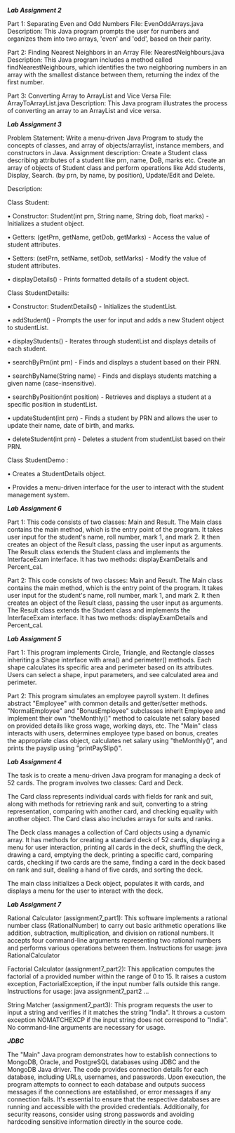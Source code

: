 

***Lab Assignment 2***

Part 1: Separating Even and Odd Numbers
File: EvenOddArrays.java
Description: This Java program prompts the user for numbers and organizes them into two arrays, 'even' and 'odd', based on their parity.

Part 2: Finding Nearest Neighbors in an Array
File: NearestNeighbours.java
Description: This Java program includes a method called findNearestNeighbours, which identifies the two neighboring numbers in an array with the smallest distance between them, returning the index of the first number.

Part 3: Converting Array to ArrayList and Vice Versa
File: ArrayToArrayList.java
Description: This Java program illustrates the process of converting an array to an ArrayList and vice versa.

***Lab Assignment 3***

Problem Statement: Write a menu-driven Java Program to study the concepts of classes, and array of objects/arraylist, instance members, and constructors in Java. Assignment description: Create a Student class describing attributes of a student like prn, name, DoB, marks etc. Create an array of objects of Student class and perform operations like Add students, Display, Search. (by prn, by name, by position), Update/Edit and Delete.

Description:

Class Student:

• Constructor: Student(int prn, String name, String dob, float marks) - Initializes a student object.

• Getters: (getPrn, getName, getDob, getMarks) - Access the value of student attributes.

• Setters: (setPrn, setName, setDob, setMarks) - Modify the value of student attributes.

• displayDetails() - Prints formatted details of a student object.

Class StudentDetails:

• Constructor: StudentDetails() - Initializes the studentList.

• addStudent() - Prompts the user for input and adds a new Student object to studentList.

• displayStudents() - Iterates through studentList and displays details of each student.

• searchByPrn(int prn) - Finds and displays a student based on their PRN.

• searchByName(String name) - Finds and displays students matching a given name (case-insensitive).

• searchByPosition(int position) - Retrieves and displays a student at a specific position in studentList.

• updateStudent(int prn) - Finds a student by PRN and allows the user to update their name, date of birth, and marks.

• deleteStudent(int prn) - Deletes a student from studentList based on their PRN.

Class StudentDemo :

• Creates a StudentDetails object.

• Provides a menu-driven interface for the user to interact with the student management system.

***Lab Assignment 6***

Part 1: This code consists of two classes: Main and Result. The Main class contains the main method, which is the entry point of the program. It takes user input for the student's name, roll number, mark 1, and mark 2. It then creates an object of the Result class, passing the user input as arguments. The Result class extends the Student class and implements the InterfaceExam interface. It has two methods: displayExamDetails and Percent_cal.

Part 2: This code consists of two classes: Main and Result. The Main class contains the main method, which is the entry point of the program. It takes user input for the student's name, roll number, mark 1, and mark 2. It then creates an object of the Result class, passing the user input as arguments. The Result class extends the Student class and implements the InterfaceExam interface. It has two methods: displayExamDetails and Percent_cal.

***Lab Assignment 5***

Part 1: This program implements Circle, Triangle, and Rectangle classes inheriting a Shape interface with area() and perimeter() methods. Each shape calculates its specific area and perimeter based on its attributes. Users can select a shape, input parameters, and see calculated area and perimeter.

Part 2: This program simulates an employee payroll system. It defines abstract "Employee" with common details and getter/setter methods. "NormalEmployee" and "BonusEmployee" subclasses inherit Employee and implement their own "theMonthly()" method to calculate net salary based on provided details like gross wage, working days, etc. The "Main" class interacts with users, determines employee type based on bonus, creates the appropriate class object, calculates net salary using "theMonthly()", and prints the payslip using "printPaySlip()".

***Lab Assignment 4***

The task is to create a menu-driven Java program for managing a deck of 52 cards. The program involves two classes: Card and Deck.

The Card class represents individual cards with fields for rank and suit, along with methods for retrieving rank and suit, converting to a string representation, comparing with another card, and checking equality with another object. The Card class also includes arrays for suits and ranks.

The Deck class manages a collection of Card objects using a dynamic array. It has methods for creating a standard deck of 52 cards, displaying a menu for user interaction, printing all cards in the deck, shuffling the deck, drawing a card, emptying the deck, printing a specific card, comparing cards, checking if two cards are the same, finding a card in the deck based on rank and suit, dealing a hand of five cards, and sorting the deck.

The main class initializes a Deck object, populates it with cards, and displays a menu for the user to interact with the deck.


***Lab Assignment 7***

Rational Calculator (assignment7_part1): This software implements a rational number class (RationalNumber) to carry out basic arithmetic operations like addition, subtraction, multiplication, and division on rational numbers. It accepts four command-line arguments representing two rational numbers and performs various operations between them. Instructions for usage: java RationalCalculator

Factorial Calculator (assignment7_part2): This application computes the factorial of a provided number within the range of 0 to 15. It raises a custom exception, FactorialException, if the input number falls outside this range. Instructions for usage: java assignment7_part2 ...

String Matcher (assignment7_part3): This program requests the user to input a string and verifies if it matches the string "India". It throws a custom exception NOMATCHEXCP if the input string does not correspond to "India". No command-line arguments are necessary for usage.


***JDBC***

The "Main" Java program demonstrates how to establish connections to MongoDB, Oracle, and PostgreSQL databases using JDBC and the MongoDB Java driver. The code provides connection details for each database, including URLs, usernames, and passwords. Upon execution, the program attempts to connect to each database and outputs success messages if the connections are established, or error messages if any connection fails. It's essential to ensure that the respective databases are running and accessible with the provided credentials. Additionally, for security reasons, consider using strong passwords and avoiding hardcoding sensitive information directly in the source code.

